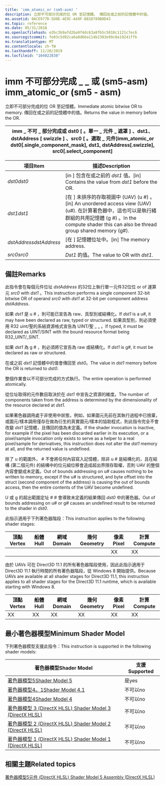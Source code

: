 ```yaml
---
title: 'imm_atomic_or (sm5-asm) '
description: 立即不可部分完成的位 OR 至記憶體。 傳回在或之前的記憶體中的值。
ms.assetid: 0ACE977D-5D0E-4E9C-A49F-B81D789B0D43
ms.topic: reference
ms.date: 05/31/2018
ms.openlocfilehash: e2bc3b9afd2ba9f4dc63a8fb5c5818c1121c7ec6
ms.sourcegitcommit: fe03c5d92ca6a0d66a114b2303e99c0a19241ffb
ms.translationtype: MT
ms.contentlocale: zh-TW
ms.lasthandoff: 11/20/2019
ms.locfileid: "104022838"
---
```

# <a name="imm_atomic_or-sm5---asm"></a><span data-ttu-id="ff3cf-104">imm 不可部分完成 \_ \_ 或 (sm5-asm) </span><span class="sxs-lookup"><span data-stu-id="ff3cf-104">imm\_atomic\_or (sm5 - asm)</span></span>

<span data-ttu-id="ff3cf-105">立即不可部分完成的位 OR 至記憶體。</span><span class="sxs-lookup"><span data-stu-id="ff3cf-105">Immediate atomic bitwise OR to memory.</span></span> <span data-ttu-id="ff3cf-106">傳回在或之前的記憶體中的值。</span><span class="sxs-lookup"><span data-stu-id="ff3cf-106">Returns the value in memory before the OR.</span></span>



| <span data-ttu-id="ff3cf-107">imm \_ 不可 \_ 部分完成或 dst0 \[ 。單一 \_ 元件 \_ 遮罩 \] 、dst1、dstAddress \[ swizzle \] 、src0 \[ 。選取 \_ 元件\]</span><span class="sxs-lookup"><span data-stu-id="ff3cf-107">imm\_atomic\_or dst0\[.single\_component\_mask\], dst1, dstAddress\[.swizzle\], src0\[.select\_component\]</span></span> |
|------------------------------------------------------------------------------------------------------------|



 



| <span data-ttu-id="ff3cf-108">項目</span><span class="sxs-lookup"><span data-stu-id="ff3cf-108">Item</span></span>                                                                                                           | <span data-ttu-id="ff3cf-109">描述</span><span class="sxs-lookup"><span data-stu-id="ff3cf-109">Description</span></span>                                                                                                                       |
|----------------------------------------------------------------------------------------------------------------|-----------------------------------------------------------------------------------------------------------------------------------|
| <span data-ttu-id="ff3cf-110"><span id="dst0"></span><span id="DST0"></span>*dst0*</span><span class="sxs-lookup"><span data-stu-id="ff3cf-110"><span id="dst0"></span><span id="DST0"></span>*dst0*</span></span><br/>                                                | <span data-ttu-id="ff3cf-111">\[in \] 包含在或之前的 *dst1* 值。</span><span class="sxs-lookup"><span data-stu-id="ff3cf-111">\[in\] Contains the value from *dst1* before the OR.</span></span><br/>                                                                   |
| <span data-ttu-id="ff3cf-112"><span id="dst1"></span><span id="DST1"></span>*dst1*</span><span class="sxs-lookup"><span data-stu-id="ff3cf-112"><span id="dst1"></span><span id="DST1"></span>*dst1*</span></span><br/>                                                | <span data-ttu-id="ff3cf-113">\[在 \] 未排序的存取視圖中 (UAV)  (u \#) 。</span><span class="sxs-lookup"><span data-stu-id="ff3cf-113">\[in\] An unordered access view (UAV) (u\#).</span></span> <span data-ttu-id="ff3cf-114">在計算著色器中，這也可以是執行緒群組的共用記憶體 (g \#) 。</span><span class="sxs-lookup"><span data-stu-id="ff3cf-114">In the compute shader this can also be thread group shared memory (g\#).</span></span> <br/> |
| <span data-ttu-id="ff3cf-115"><span id="dstAddress"></span><span id="dstaddress"></span><span id="DSTADDRESS"></span>*dstAddress*</span><span class="sxs-lookup"><span data-stu-id="ff3cf-115"><span id="dstAddress"></span><span id="dstaddress"></span><span id="DSTADDRESS"></span>*dstAddress*</span></span><br/> | <span data-ttu-id="ff3cf-116">\[在 \] 記憶體位址中。</span><span class="sxs-lookup"><span data-stu-id="ff3cf-116">\[in\] The memory address.</span></span><br/>                                                                                             |
| <span data-ttu-id="ff3cf-117"><span id="src0"></span><span id="SRC0"></span>*src0*</span><span class="sxs-lookup"><span data-stu-id="ff3cf-117"><span id="src0"></span><span id="SRC0"></span>*src0*</span></span><br/>                                                | <span data-ttu-id="ff3cf-118">*Dst1* 的值。</span><span class="sxs-lookup"><span data-stu-id="ff3cf-118">The value to OR with *dst1*.</span></span><br/>                                                                                           |



 

## <a name="remarks"></a><span data-ttu-id="ff3cf-119">備註</span><span class="sxs-lookup"><span data-stu-id="ff3cf-119">Remarks</span></span>

<span data-ttu-id="ff3cf-120">此指令會在每個元件位址 *dstAddress* 的32位上執行單一元件32位位 or of 運算元 *src0* with *dst1* 。</span><span class="sxs-lookup"><span data-stu-id="ff3cf-120">This instruction performs a single component 32-bit bitwise OR of operand *src0* with *dst1* at 32-bit per component address *dstAddress*.</span></span>

<span data-ttu-id="ff3cf-121">如果 *dst1* 是 u \# ，則可能已宣告為 raw、具型別或結構化。</span><span class="sxs-lookup"><span data-stu-id="ff3cf-121">If *dst1* is a u\#, it may have been declared as raw, typed or structured.</span></span> <span data-ttu-id="ff3cf-122">如果具型別，則必須使用 R32 uint/聖的系結資源格式宣告為 UINT/聖 \_ \_ 。</span><span class="sxs-lookup"><span data-stu-id="ff3cf-122">If typed, it must be declared as UINT/SINT with the bound resource format being R32\_UINT/\_SINT.</span></span>

<span data-ttu-id="ff3cf-123">如果 *dst1* 為 g \# ，則必須將它宣告為 raw 或結構化。</span><span class="sxs-lookup"><span data-stu-id="ff3cf-123">If *dst1* is g\#, it must be declared as raw or structured.</span></span>

<span data-ttu-id="ff3cf-124">在或之前 *dst1* 記憶體中的值會傳回至 *dst0*。</span><span class="sxs-lookup"><span data-stu-id="ff3cf-124">The value in *dst1* memory before the OR is returned to *dst0*.</span></span>

<span data-ttu-id="ff3cf-125">整個作業會以不可部分完成的方式執行。</span><span class="sxs-lookup"><span data-stu-id="ff3cf-125">The entire operation is performed atomically.</span></span>

<span data-ttu-id="ff3cf-126">從位址取得的元件數目取決於在 *dst1* 中宣告之資源的維度。</span><span class="sxs-lookup"><span data-stu-id="ff3cf-126">The number of components taken from the address is determined by the dimensionality of the resource declared at *dst1*.</span></span>

<span data-ttu-id="ff3cf-127">如果著色器調用處于非使用中狀態，例如，如果圖元先前在其執行過程中已捨棄，或圖元/樣本調用僅存在做為衍生的真實圖元/樣本的協助程式，則此指令完全不會改變 *dst1* 記憶體，且傳回的值為未定義。</span><span class="sxs-lookup"><span data-stu-id="ff3cf-127">If the shader invocation is inactive, for example if the pixel has been discarded earlier in its execution, or a pixel/sample invocation only exists to serve as a helper to a real pixel/sample for derivatives, this instruction does not alter the *dst1* memory at all, and the returned value is undefined.</span></span>

<span data-ttu-id="ff3cf-128">除了 u 的範圍外， \# 不會將任何內容寫入記憶體，除非 u \# 是結構化的，且在結構 (第二個元件) 的結構中的位元組位移會造成超出界限存取權，否則 UAV 的整個內容會變成未定義。</span><span class="sxs-lookup"><span data-stu-id="ff3cf-128">Out of bounds addressing on u\# causes nothing to be written to memory, except if the u\# is structured, and byte offset into the struct (second component of the address) is causing the out of bounds access, then the entire contents of the UAV become undefined.</span></span>

<span data-ttu-id="ff3cf-129">U 或 g 的超出範圍定址 \# \# 會導致未定義的結果傳回 *dst0* 中的著色器。</span><span class="sxs-lookup"><span data-stu-id="ff3cf-129">Out of bounds addressing on u\# or g\# causes an undefined result to be returned to the shader in *dst0*.</span></span>

<span data-ttu-id="ff3cf-130">此指示適用于下列著色器階段：</span><span class="sxs-lookup"><span data-stu-id="ff3cf-130">This instruction applies to the following shader stages:</span></span>



| <span data-ttu-id="ff3cf-131">頂點</span><span class="sxs-lookup"><span data-stu-id="ff3cf-131">Vertex</span></span> | <span data-ttu-id="ff3cf-132">船體</span><span class="sxs-lookup"><span data-stu-id="ff3cf-132">Hull</span></span> | <span data-ttu-id="ff3cf-133">網域</span><span class="sxs-lookup"><span data-stu-id="ff3cf-133">Domain</span></span> | <span data-ttu-id="ff3cf-134">幾何</span><span class="sxs-lookup"><span data-stu-id="ff3cf-134">Geometry</span></span> | <span data-ttu-id="ff3cf-135">像素</span><span class="sxs-lookup"><span data-stu-id="ff3cf-135">Pixel</span></span> | <span data-ttu-id="ff3cf-136">計算</span><span class="sxs-lookup"><span data-stu-id="ff3cf-136">Compute</span></span> |
|--------|------|--------|----------|-------|---------|
|        |      |        |          | <span data-ttu-id="ff3cf-137">X</span><span class="sxs-lookup"><span data-stu-id="ff3cf-137">X</span></span>     | <span data-ttu-id="ff3cf-138">X</span><span class="sxs-lookup"><span data-stu-id="ff3cf-138">X</span></span>       |



 

<span data-ttu-id="ff3cf-139">由於 UAVs 可在 Direct3D 11.1 的所有著色器階段使用，因此此指示適用于 Direct3D 11.1 執行時間的所有著色器階段，從 Windows 8 開始提供。</span><span class="sxs-lookup"><span data-stu-id="ff3cf-139">Because UAVs are available at all shader stages for Direct3D 11.1, this instruction applies to all shader stages for the Direct3D 11.1 runtime, which is available starting with Windows 8.</span></span>



| <span data-ttu-id="ff3cf-140">頂點</span><span class="sxs-lookup"><span data-stu-id="ff3cf-140">Vertex</span></span> | <span data-ttu-id="ff3cf-141">船體</span><span class="sxs-lookup"><span data-stu-id="ff3cf-141">Hull</span></span> | <span data-ttu-id="ff3cf-142">網域</span><span class="sxs-lookup"><span data-stu-id="ff3cf-142">Domain</span></span> | <span data-ttu-id="ff3cf-143">幾何</span><span class="sxs-lookup"><span data-stu-id="ff3cf-143">Geometry</span></span> | <span data-ttu-id="ff3cf-144">像素</span><span class="sxs-lookup"><span data-stu-id="ff3cf-144">Pixel</span></span> | <span data-ttu-id="ff3cf-145">計算</span><span class="sxs-lookup"><span data-stu-id="ff3cf-145">Compute</span></span> |
|--------|------|--------|----------|-------|---------|
| <span data-ttu-id="ff3cf-146">X</span><span class="sxs-lookup"><span data-stu-id="ff3cf-146">X</span></span>      | <span data-ttu-id="ff3cf-147">X</span><span class="sxs-lookup"><span data-stu-id="ff3cf-147">X</span></span>    | <span data-ttu-id="ff3cf-148">X</span><span class="sxs-lookup"><span data-stu-id="ff3cf-148">X</span></span>      | <span data-ttu-id="ff3cf-149">X</span><span class="sxs-lookup"><span data-stu-id="ff3cf-149">X</span></span>        | <span data-ttu-id="ff3cf-150">X</span><span class="sxs-lookup"><span data-stu-id="ff3cf-150">X</span></span>     | <span data-ttu-id="ff3cf-151">X</span><span class="sxs-lookup"><span data-stu-id="ff3cf-151">X</span></span>       |



 

## <a name="minimum-shader-model"></a><span data-ttu-id="ff3cf-152">最小著色器模型</span><span class="sxs-lookup"><span data-stu-id="ff3cf-152">Minimum Shader Model</span></span>

<span data-ttu-id="ff3cf-153">下列著色器模型支援此指令：</span><span class="sxs-lookup"><span data-stu-id="ff3cf-153">This instruction is supported in the following shader models:</span></span>



| <span data-ttu-id="ff3cf-154">著色器模型</span><span class="sxs-lookup"><span data-stu-id="ff3cf-154">Shader Model</span></span>                                              | <span data-ttu-id="ff3cf-155">支援</span><span class="sxs-lookup"><span data-stu-id="ff3cf-155">Supported</span></span> |
|-----------------------------------------------------------|-----------|
| [<span data-ttu-id="ff3cf-156">著色器模型5</span><span class="sxs-lookup"><span data-stu-id="ff3cf-156">Shader Model 5</span></span>](d3d11-graphics-reference-sm5.md)        | <span data-ttu-id="ff3cf-157">是</span><span class="sxs-lookup"><span data-stu-id="ff3cf-157">yes</span></span>       |
| [<span data-ttu-id="ff3cf-158">著色器模型4。1</span><span class="sxs-lookup"><span data-stu-id="ff3cf-158">Shader Model 4.1</span></span>](dx-graphics-hlsl-sm4.md)              | <span data-ttu-id="ff3cf-159">不可以</span><span class="sxs-lookup"><span data-stu-id="ff3cf-159">no</span></span>        |
| [<span data-ttu-id="ff3cf-160">著色器模型4</span><span class="sxs-lookup"><span data-stu-id="ff3cf-160">Shader Model 4</span></span>](dx-graphics-hlsl-sm4.md)                | <span data-ttu-id="ff3cf-161">不可以</span><span class="sxs-lookup"><span data-stu-id="ff3cf-161">no</span></span>        |
| [<span data-ttu-id="ff3cf-162">著色器模型 3 (DirectX HLSL) </span><span class="sxs-lookup"><span data-stu-id="ff3cf-162">Shader Model 3 (DirectX HLSL)</span></span>](dx-graphics-hlsl-sm3.md) | <span data-ttu-id="ff3cf-163">不可以</span><span class="sxs-lookup"><span data-stu-id="ff3cf-163">no</span></span>        |
| [<span data-ttu-id="ff3cf-164">著色器模型 2 (DirectX HLSL) </span><span class="sxs-lookup"><span data-stu-id="ff3cf-164">Shader Model 2 (DirectX HLSL)</span></span>](dx-graphics-hlsl-sm2.md) | <span data-ttu-id="ff3cf-165">不可以</span><span class="sxs-lookup"><span data-stu-id="ff3cf-165">no</span></span>        |
| [<span data-ttu-id="ff3cf-166">著色器模型 1 (DirectX HLSL) </span><span class="sxs-lookup"><span data-stu-id="ff3cf-166">Shader Model 1 (DirectX HLSL)</span></span>](dx-graphics-hlsl-sm1.md) | <span data-ttu-id="ff3cf-167">不可以</span><span class="sxs-lookup"><span data-stu-id="ff3cf-167">no</span></span>        |



 

## <a name="related-topics"></a><span data-ttu-id="ff3cf-168">相關主題</span><span class="sxs-lookup"><span data-stu-id="ff3cf-168">Related topics</span></span>

<dl> <dt>

[<span data-ttu-id="ff3cf-169">著色器模型5元件 (DirectX HLSL) </span><span class="sxs-lookup"><span data-stu-id="ff3cf-169">Shader Model 5 Assembly (DirectX HLSL)</span></span>](shader-model-5-assembly--directx-hlsl-.md)
</dt> </dl>

 

 





